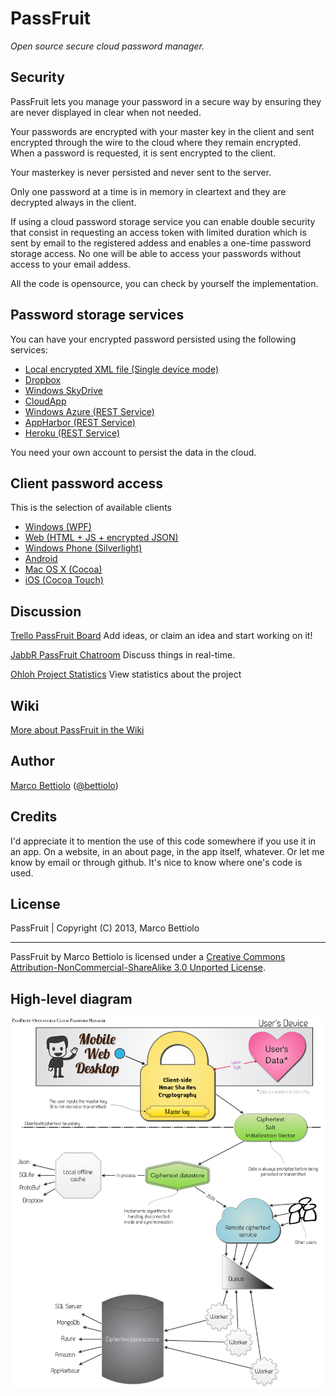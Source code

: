PassFruit
=========

*Open source secure cloud password manager.*



Security
--------

PassFruit lets you manage your password in a secure way by ensuring they are never displayed in clear when not needed.

Your passwords are encrypted with your master key in the client and sent encrypted through the wire to the cloud where they remain encrypted. When a password is requested, it is sent encrypted to the client.

Your masterkey is never persisted and never sent to the server.

Only one password at a time is in memory in cleartext and they are decrypted always in the client.

If using a cloud password storage service you can enable double security that consist in requesting an access token with limited duration which is sent by email to the registered addess and enables a one-time password storage access. No one will be able to access your passwords without access to your email addess.

All the code is opensource, you can check by yourself the implementation.



Password storage services
-------------------------

You can have your encrypted password persisted using the following services:

- [Local encrypted XML file (Single device mode)](https://trello.com/c/ZwoEyIgn)
- [Dropbox](https://trello.com/c/RPC56yxs)
- [Windows SkyDrive](https://trello.com/c/Rqxb2V5t)
- [CloudApp](https://trello.com/c/QiaOKOCn)
- [Windows Azure (REST Service)](https://trello.com/c/ImI6ZkrI)
- [AppHarbor (REST Service)](https://trello.com/c/JwbYlKC4)
- [Heroku (REST Service)](https://trello.com/c/d0U08lII)

You need your own account to persist the data in the cloud.



Client password access
----------------------

This is the selection of available clients

- [Windows (WPF)](https://trello.com/c/1lZZ3HGM)
- [Web (HTML + JS + encrypted JSON)](https://trello.com/c/bzMgVngO)
- [Windows Phone (Silverlight)](https://trello.com/c/0a5Qc5Oi)
- [Android](https://trello.com/c/M26yUbVf)
- [Mac OS X (Cocoa)](https://trello.com/c/7chNcCXr)
- [iOS (Cocoa Touch)](https://trello.com/c/iLvncg3Z)



Discussion
----------

[Trello PassFruit Board](https://trello.com/board/passfruit/4f1f1713ffa52a1e57084422) 
Add ideas, or claim an idea and start working on it!

[JabbR PassFruit Chatroom](http://jabbr.net/#/rooms/PassFruit)
Discuss things in real-time.

[Ohloh Project Statistics](https://www.ohloh.net/p/passfruit)
View statistics about the project

Wiki
----
[More about PassFruit in the Wiki](https://github.com/bettiolo/PassFruit/wiki)


Author
------

[Marco Bettiolo](http://bettiolo.it) ([@bettiolo](https://twitter.com/bettiolo))



Credits
-------

I'd appreciate it to mention the use of this code somewhere if you use it in an app. On a website, in an about page, in the app itself, whatever. Or let me know by email or through github. It's nice to know where one's code is used.



License
-------

PassFruit | Copyright (C) 2013, Marco Bettiolo
* * *
PassFruit by Marco Bettiolo is licensed under a 
[Creative Commons Attribution-NonCommercial-ShareAlike 3.0 Unported License](http://creativecommons.org/licenses/by-nc-sa/3.0/).



High-level diagram
-------
![alt text](docs/PassFruit-diagram.png "PassFruit diagram")

